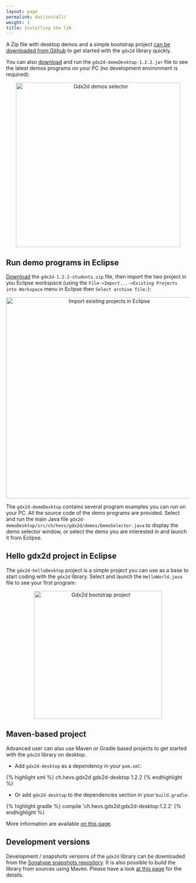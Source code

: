 ```yaml
---
layout: page
permalink: doc/install/
weight: 1
title: Installing the lib
---
```


A Zip file with desktop demos and a simple bootstrap project [can be downloaded from Github](https://github.com/hevs-isi/gdx2d/releases/download/v1.2.2/gdx2d-1.2.2-students.zip) to get started with the `gdx2d` library quickly.

You can also [download](https://github.com/hevs-isi/gdx2d/releases/download/v1.2.2/gdx2d-demoDesktop-1.2.2.jar) and run the `gdx2d-demoDesktop-1.2.2.jar` file to see the latest demos programs on your PC (no development environment is required):

<center>
  <a title="Gdx2d demos selector" href="https://github.com/hevs-isi/gdx2d/releases/download/v1.2.2/gdx2d-demoDesktop-1.2.2.jar"><img alt="Gdx2d demos selector" height="450" src="{{ site.baseurl }}/assets/doc/demo-selector.png"></a>
</center>

## Run demo programs in Eclipse

[Download](https://github.com/hevs-isi/gdx2d/releases/download/v1.2.2/gdx2d-1.2.2-students.zip) the `gdx2d-1.2.2-students.zip` file, then import the two project in you Eclipse workspace (using the `File->Import...->Existing Projects into Workspace` menu in Eclipse then `Select archive file:`):

<center>
    <img alt="Import existing projects in Eclipse" height="550" src="{{ site.baseurl }}/assets/doc/import.png">
</center>

The `gdx2d-demoDesktop` contains several program examples you can run on your PC. All the source code of the demo programs are provided. Select and run the main Java file `gdx2d-demoDesktop/src/ch/hevs/gdx2d/demos/DemoSelector.java` to display the demo selector window, or select the demo you are interested in and launch it from Eclipse.

## Hello gdx2d project in Eclipse

The `gdx2d-helloDesktop` project is a simple project you can use as a base to start coding with the `gdx2d` library. Select and launch the `HelloWorld.java` file to see your first program:

<center>
    <img alt="Gdx2d bootstrap project" height="350" src="{{ site.baseurl }}/assets/doc/hello-world-students.png">
</center>

## Maven-based project

Advanced user can also use Maven or Gradle based projects to get started with the `gdx2d` library on desktop.

* Add `gdx2d-desktop` as a dependency in your `pom.xml`:

{% highlight xml %}
<dependency>
  <groupId>ch.hevs.gdx2d</groupId>
  <artifactId>gdx2d-desktop</artifactId>
  <version>1.2.2</version>
</dependency>
{% endhighlight %}

* Or add `gdx2d-desktop` to the dependencies section in your `build.gradle`:

{% highlight gradle %}
compile 'ch.hevs.gdx2d:gdx2d-desktop:1.2.2'
{% endhighlight %}

More information are available [on this page](https://github.com/hevs-isi/gdx2d/tree/v1.2.2/gdx2d-library).

## Development versions

Development / snapshots versions of the `gdx2d` library can be downloaded from the [Sonatype snapshots repository](https://oss.sonatype.org/content/repositories/snapshots/ch/hevs/gdx2d/).
It is also possible to build the library from sources using Maven. Please have a look [at this page](https://github.com/hevs-isi/gdx2d/tree/v1.2.2/gdx2d-library) for the details.
